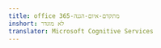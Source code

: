 ```yaml
---
title: office 365-מתקדם-איום-הגנה
inshort: לא מוגדר
translator: Microsoft Cognitive Services
---
```




